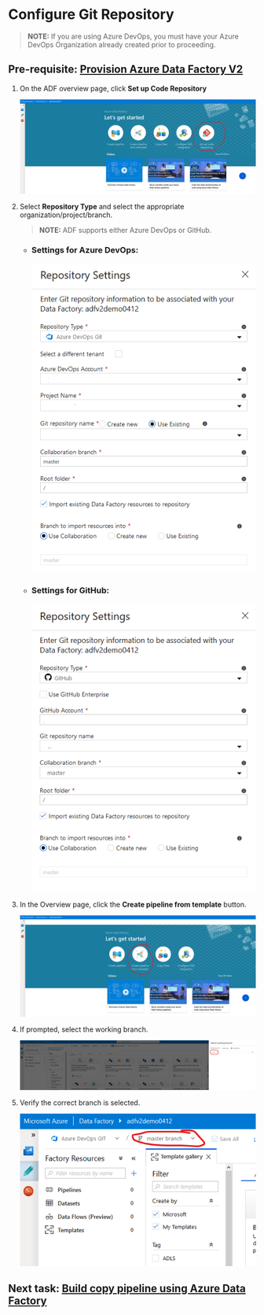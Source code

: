 # Configure Git Repository

> **NOTE:** If you are using Azure DevOps, you must have your Azure DevOps Organization already created prior to proceeding.

## Pre-requisite: [Provision Azure Data Factory V2](provision-azure-data-factory-v2.md)

1. On the ADF overview page, click **Set up Code Repository**

    ![Setup Code Repository](media/repo/1.png)

1. Select **Repository Type** and select the appropriate organization/project/branch.

    > **NOTE:** ADF supports either Azure DevOps or GitHub.

    - ### Settings for Azure DevOps:

        ![Azure DevOps](media/repo/2.png)

    - ### Settings for GitHub:

        ![GitHub](media/repo/3.png)

1. In the Overview page, click the **Create pipeline from template** button.

    ![Create pipeline from template](media/repo/4.png)

1. If prompted, select the working branch.

    ![Select working branch](media/repo/5.png)

1. Verify the correct branch is selected.

    ![Verify branch](media/repo/6.png)

## Next task: [Build copy pipeline using Azure Data Factory](copy-file-into-adls-gen2.md)